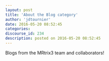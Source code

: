 ```yaml
---
layout: post
title: 'About the Blog category'
author: 'jdtournier'
date: 2016-05-20 08:52:45
categories:
discourse_id: 234
description: posted on 2016-05-20 08:52:45
---
```

Blogs from the MRtrix3 team and collaborators!
            
